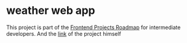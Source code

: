 # weather web app

This project is part of the [Frontend Projects Roadmap](https://roadmap.sh/frontend/projects) for intermediate developers. And the [link](https://roadmap.sh/projects/weather-app) of the project himself 
